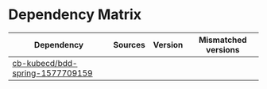 # Dependency Matrix

Dependency | Sources | Version | Mismatched versions
---------- | ------- | ------- | -------------------
[cb-kubecd/bdd-spring-1577709159](https://github.com/cb-kubecd/bdd-spring-1577709159.git) |  | []() | 
